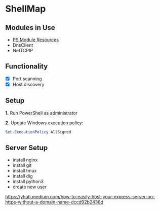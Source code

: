 # ShellMap
## Modules in Use
- [PS Module Resources](https://learn.microsoft.com/en-us/powershell/module/nettcpip/?view=windowsserver2025-ps)
- DnsClient
- NetTCPIP


## Functionality 
- [x] Port scanning
- [x] Host discovery

## Setup
**1.** Run PowerShell as administrator

<!-- Decide whether this is done at initial startup using scripting or through user(?) -->
**2.** Update Windows execution policy:
  ```powershell
  Set-ExecutionPolicy AllSigned
  ```

## Server Setup
- install nginx
- install git
- install tmux
- install dig
- install python3
- create new user

https://yhuh.medium.com/how-to-easily-host-your-express-server-on-https-without-a-domain-name-dccd92b2438d
